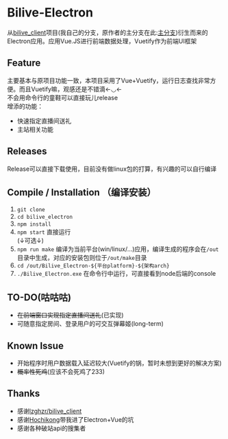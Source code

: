 # Bilive-Electron
从[bilive_client](https://github.com/vector000/bilive_client)项目(我自己的分支，原作者的主分支在此:[主分支](https://github.com/lzghzr/bilive_client))衍生而来的Electron应用。应用Vue.JS进行前端数据处理，Vuetify作为前端UI框架

## Feature
主要基本与原项目功能一致，本项目采用了Vue+Vuetify，运行日志查找非常方便。而且Vuetify嘛，观感还是不错滴←◡←  
不会用命令行的童鞋可以直接玩儿release  
增添的功能：
* 快速指定直播间送礼
* 主站相关功能

## Releases
Release可以直接下载使用，目前没有做linux包的打算，有兴趣的可以自行编译

## Compile / Installation （编译安装）
1. `git clone`
2. `cd bilive_electron`
3. `npm install`
4. `npm start` 直接运行  
(↓可选↓)
5. `npm run make` 编译为当前平台(win/linux/...)应用，编译生成的程序会在`/out`目录中生成，对应的安装包则位于`/out/make`目录
6. `cd /out/Bilive_Electron-${平台platform}-${架构arch}`
7. `./Bilive_Electron.exe` 在命令行中运行，可直接看到node后端的console

## TO-DO(咕咕咕)
* ~~在前端窗口实现指定直播间送礼~~(已实现)
* 可随意指定房间、登录用户的可交互弹幕姬(long-term)

## Known Issue
* 开始程序时用户数据载入延迟较大(Vuetify的锅，暂时未想到更好的解决方案)
* ~~概率性死鸡~~(应该不会死鸡了233)

## Thanks
* 感谢[lzghzr/bilive_client](https://github.com/lzghzr/bilive_client)
* 感谢[Hochikong](https://github.com/hochikong)带我进了Electron+Vue的坑
* 感谢各种破站api的搜集者
